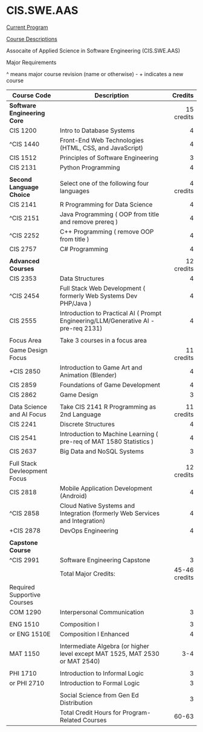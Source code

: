 # CIS.SWE.AAS

[Current Program](https://catalog.oaklandcc.edu/programs/computer-information-systems/software-engineering-option-aas/)
  
[Course Descriptions](https://catalog.oaklandcc.edu/course-descriptions/cis/)

Assocaite of Applied Science in Software Engineering (CIS.SWE.AAS)

Major Requirements

^ means major course revision (name or otherwise) - \+ indicates a new course

| Course Code	| Description	| Credits |
|-------------|-------------|---------:|
|**Software Engineering Core**|| 15 credits |
| CIS 1200	|Intro to Database Systems |	4 |
| ^CIS 1440	| Front-End Web Technologies (HTML, CSS, and JavaScript)|	4 |
| CIS 1512	| Principles of Software Engineering |	3 |
| CIS 2131	| Python Programming	| 4 |
||
|**Second Language Choice**|Select one of the following four languages | 4 credits |
| CIS 2141 |	R Programming for Data Science |	4 |
| ^CIS 2151	|Java Programming ( OOP from title and remove prereq ) | 4 |
| ^CIS 2252	| C++ Programming ( remove OOP from title )| 4 |
| CIS 2757	| C# Programming	| 4 |
||
|**Advanced Courses**| | 12 credits |
| CIS 2353	| Data Structures |	4 |
| ^CIS 2454	| Full Stack Web Development ( formerly Web Systems Dev PHP/Java ) | 4|
| CIS 2555	| Introduction to Practical AI ( Prompt Engineering/LLM/Generative AI - pre-req 2131) | 4 |
||
| Focus Area | Take 3 courses in a focus area |
| Game Design Focus | | 11 credits |
| +CIS 2850	| Introduction to Game Art and Animation (Blender) |	4 |
| CIS 2859	| Foundations of Game Development	| 4 | 
| CIS 2862	| Game Design	| 3 |
||
| Data Science and AI Focus | Take CIS 2141 R Programming as 2nd Language | 11 credits |
| CIS 2241|	Discrete Structures	| 4 |
| CIS 2541	|Introduction to Machine Learning ( pre-req of MAT 1580 Statistics ) | 4 |
| CIS 2637	| Big Data and NoSQL Systems | 3 |
||
| Full Stack Devleopment Focus | | 12 credits |
| CIS 2818	| Mobile Application Development (Android) |	4 |
| ^CIS 2858	| Cloud Native Systems and Integration (formerly Web Services and Integration) |	4 |
| +CIS 2878	| DevOps Engineering |	4 |
||
|**Capstone Course**|
| ^CIS 2991	|Software Engineering Capstone |	3 |
||Total Major Credits: |45-46 credits|
| Required Supportive Courses |
| COM 1290 | Interpersonal Communication |	3 |
||
| ENG 1510 | Composition I	| 3 |
| or ENG 1510E |	Composition I Enhanced	| 4 |
||
| MAT 1150	| Intermediate Algebra (or higher level except MAT 1525, MAT 2530 or MAT 2540) | 3-4 |
||
| PHI 1710 |	Introduction to Informal Logic | 3 |
| or PHI 2710 |	Introduction to Formal Logic |	3 |
||
| | Social Science from Gen Ed Distribution | 3 |
| | Total Credit Hours for Program-Related Courses	| 60-63 |

